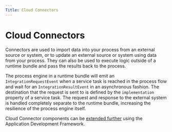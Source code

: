 ```yaml
---
Title: Cloud Connectors
---
```


# Cloud Connectors
Connectors are used to import data into your process from an external source or system, or to update an external source or system using data from your process. They can also be used to execute logic outside of a runtime bundle and pass the results back to the process.  

The process engine in a runtime bundle will emit an `IntegrationRequestEvent` when a service task is reached in the process flow and wait for an `IntegrationResultEvent` in an asynchronous fashion. The destination that the request is sent to is defined by the `implementation` property of a service task. The request and response to the external system is handled completely separate to the runtime bundle, increasing the resilience of the process engine itself. 

Cloud Connector components can be [extended further](https://www.alfresco.com/abn/adf/docs/process-services-cloud/) using the Application Development Framework. 
